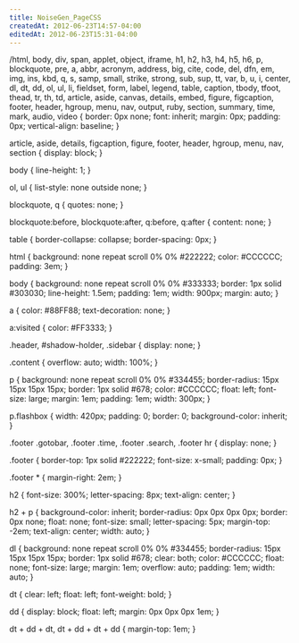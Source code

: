 ```yaml
---
title: NoiseGen_PageCSS
createdAt: 2012-06-23T14:57-04:00
editedAt: 2012-06-23T15:31-04:00
---
```


/html, body, div, span, applet, object, iframe, h1, h2, h3, h4, h5, h6, p, blockquote, pre, a, abbr, acronym, address, big, cite, code, del, dfn, em, img, ins, kbd, q, s, samp, small, strike, strong, sub, sup, tt, var, b, u, i, center, dl, dt, dd, ol, ul, li, fieldset, form, label, legend, table, caption, tbody, tfoot, thead, tr, th, td, article, aside, canvas, details, embed, figure, figcaption, footer, header, hgroup, menu, nav, output, ruby, section, summary, time, mark, audio, video {
     border: 0px none;
     font: inherit;
     margin: 0px;
     padding: 0px;
     vertical-align: baseline;
}

article, aside, details, figcaption, figure, footer, header, hgroup, menu, nav, section {
     display: block;
}

body {
     line-height: 1;
}

ol, ul {
     list-style: none outside none;
}

blockquote, q {
     quotes: none;
}

blockquote:before, blockquote:after, q:before, q:after {
     content: none;
}

table {
     border-collapse: collapse;
     border-spacing: 0px;
}

html {
     background: none repeat scroll 0% 0% #222222;
     color: #CCCCCC;
     padding: 3em;
}

body {
     background: none repeat scroll 0% 0% #333333;
     border: 1px solid #303030;
     line-height: 1.5em;
     padding: 1em;
     width: 900px;
     margin: auto;
}

a {
     color: #88FF88;
     text-decoration: none;
}

a:visited {
     color: #FF3333;
}

.header, #shadow-holder, .sidebar {
     display: none;
}

.content {
     overflow: auto;
     width: 100%;
}

p {
     background: none repeat scroll 0% 0% #334455;
     border-radius: 15px 15px 15px 15px;
     border: 1px solid #678;
     color: #CCCCCC;
     float: left;
     font-size: large;
     margin: 1em;
     padding: 1em;
     width: 300px;
}

p.flashbox {
    width: 420px;
    padding: 0;
    border: 0;
    background-color: inherit;
}

.footer .gotobar, .footer .time, .footer .search, .footer hr {
     display: none;
}

.footer {
     border-top: 1px solid #222222;
     font-size: x-small;
     padding: 0px;
}

.footer * {
     margin-right: 2em;
}

h2 {
     font-size: 300%;
     letter-spacing: 8px;
     text-align: center;
}

h2 + p {
     background-color: inherit;
     border-radius: 0px 0px 0px 0px;
     border: 0px none;
     float: none;
     font-size: small;
     letter-spacing: 5px;
     margin-top: -2em;
     text-align: center;
     width: auto;
}

dl {
     background: none repeat scroll 0% 0% #334455;
     border-radius: 15px 15px 15px 15px;
     border: 1px solid #678;
     clear: both;
     color: #CCCCCC;
     float: none;
     font-size: large;
     margin: 1em;
     overflow: auto;
     padding: 1em;
     width: auto;
}

dt {
     clear: left;
     float: left;
     font-weight: bold;
}

dd {
     display: block;
     float: left;
     margin: 0px 0px 0px 1em;
}

dt + dd + dt, dt + dd + dt + dd {
     margin-top: 1em;
}

